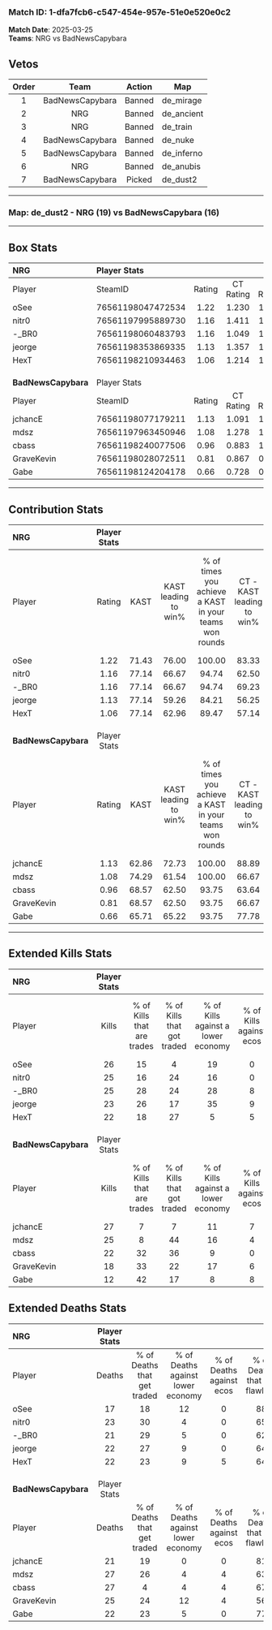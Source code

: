 ### Match ID: 1-dfa7fcb6-c547-454e-957e-51e0e520e0c2  
**Match Date**: 2025-03-25  
**Teams**: NRG vs BadNewsCapybara  

## Vetos  

| Order | Team | Action | Map |
| :---: | :--: | :----: | --- |
| 1 | BadNewsCapybara | Banned | de_mirage |
| 2 | NRG | Banned | de_ancient |
| 3 | NRG | Banned | de_train |
| 4 | BadNewsCapybara | Banned | de_nuke |
| 5 | BadNewsCapybara | Banned | de_inferno |
| 6 | NRG | Banned | de_anubis |
| 7 | BadNewsCapybara | Picked | de_dust2 |

---  

### **Map**: de_dust2 - NRG (19) vs BadNewsCapybara (16)  
---  

## Box Stats  

| **NRG**             | Player Stats      |        |           |          |       |      |       |         |        |      |     |
| :- | :- | :-: | :-: | :-: | :-: | :-: | :-: | :-: | :-: | :-: | :-: |
| Player              | SteamID           | Rating | CT Rating | T Rating | KAST  | ADR  | Kills | Assists | Deaths | K/D  | HS% |
| oSee                | 76561198047472534 |  1.22  |   1.230   |  1.304   | 71.43 | 72.2 |  26   |    8    |   17   | 1.53 | 15  |
| nitr0               | 76561197995889730 |  1.16  |   1.411   |  1.137   | 77.14 | 77.3 |  25   |    9    |   23   | 1.09 | 60  |
| -_BR0               | 76561198060483793 |  1.16  |   1.049   |  1.466   | 77.14 | 70.6 |  25   |    4    |   21   | 1.19 | 52  |
| jeorge              | 76561198353869335 |  1.13  |   1.357   |  1.074   | 77.14 | 78.3 |  23   |    7    |   22   | 1.05 | 52  |
| HexT                | 76561198210934463 |  1.06  |   1.214   |  1.049   | 77.14 | 63.9 |  22   |    7    |   22   | 1.00 | 54  |
|                     |                   |        |           |          |       |      |       |         |        |      |     |
|                     |                   |        |           |          |       |      |       |         |        |      |     |
|                     |                   |        |           |          |       |      |       |         |        |      |     |
| **BadNewsCapybara** | Player Stats      |        |           |          |       |      |       |         |        |      |     |
| Player              | SteamID           | Rating | CT Rating | T Rating | KAST  | ADR  | Kills | Assists | Deaths | K/D  | HS% |
| jchancE             | 76561198077179211 |  1.13  |   1.091   |  1.278   | 62.86 | 76.2 |  27   |    5    |   21   | 1.29 | 33  |
| mdsz                | 76561197963450946 |  1.08  |   1.278   |  1.108   | 74.29 | 79.5 |  25   |    6    |   27   | 0.93 | 64  |
| cbass               | 76561198240077506 |  0.96  |   0.883   |  1.060   | 68.57 | 73.8 |  22   |    9    |   27   | 0.81 | 68  |
| GraveKevin          | 76561198028072511 |  0.81  |   0.867   |  0.959   | 68.57 | 52.7 |  18   |    6    |   25   | 0.72 | 72  |
| Gabe                | 76561198124204178 |  0.66  |   0.728   |  0.833   | 65.71 | 43.3 |  12   |    5    |   22   | 0.55 | 66  |
---  

## Contribution Stats  

| **NRG**             | Player Stats |       |                      |                                                        |                           |                                                             |                          |                                                            |
| :- | :-: | :-: | :-: | :-: | :-: | :-: | :-: | :-: |
| Player              |    Rating    | KAST  | KAST leading to win% | % of times you achieve a KAST in your teams won rounds | CT - KAST leading to win% | CT - % of times you achieve a KAST in your teams won rounds | T - KAST leading to win% | T - % of times you achieve a KAST in your teams won rounds |
| oSee                |     1.22     | 71.43 |        76.00         |                         100.00                         |           83.33           |                           100.00                            |          69.23           |                           100.00                           |
| nitr0               |     1.16     | 77.14 |        66.67         |                         94.74                          |           62.50           |                           100.00                            |          72.73           |                           88.89                            |
| -_BR0               |     1.16     | 77.14 |        66.67         |                         94.74                          |           69.23           |                            90.00                            |          64.29           |                           100.00                           |
| jeorge              |     1.13     | 77.14 |        59.26         |                         84.21                          |           56.25           |                            90.00                            |          63.64           |                           77.78                            |
| HexT                |     1.06     | 77.14 |        62.96         |                         89.47                          |           57.14           |                            80.00                            |          69.23           |                           100.00                           |
|                     |              |       |                      |                                                        |                           |                                                             |                          |                                                            |
|                     |              |       |                      |                                                        |                           |                                                             |                          |                                                            |
|                     |              |       |                      |                                                        |                           |                                                             |                          |                                                            |
| **BadNewsCapybara** | Player Stats |       |                      |                                                        |                           |                                                             |                          |                                                            |
| Player              |    Rating    | KAST  | KAST leading to win% | % of times you achieve a KAST in your teams won rounds | CT - KAST leading to win% | CT - % of times you achieve a KAST in your teams won rounds | T - KAST leading to win% | T - % of times you achieve a KAST in your teams won rounds |
| jchancE             |     1.13     | 62.86 |        72.73         |                         100.00                         |           88.89           |                           100.00                            |          61.54           |                           100.00                           |
| mdsz                |     1.08     | 74.29 |        61.54         |                         100.00                         |           66.67           |                           100.00                            |          57.14           |                           100.00                           |
| cbass               |     0.96     | 68.57 |        62.50         |                         93.75                          |           63.64           |                            87.50                            |          61.54           |                           100.00                           |
| GraveKevin          |     0.81     | 68.57 |        62.50         |                         93.75                          |           66.67           |                           100.00                            |          58.33           |                           87.50                            |
| Gabe                |     0.66     | 65.71 |        65.22         |                         93.75                          |           77.78           |                            87.50                            |          57.14           |                           100.00                           |
---  

## Extended Kills Stats  

| **NRG**             | Player Stats |                            |                            |                                    |                         |                              |                                 |                                       |                    |           |
| :- | :-: | :-: | :-: | :-: | :-: | :-: | :-: | :-: | :-: | :-: |
| Player              |    Kills     | % of Kills that are trades | % of Kills that got traded | % of Kills against a lower economy | % of Kills against ecos | % of Kills that are flawless | % of Kills that are close duels | % of Kills that are assisted by flash | Pistol Round Kills | AWP Kills |
| oSee                |      26      |             15             |             4              |                 19                 |            0            |              85              |                0                |                   8                   |         16         |     5     |
| nitr0               |      25      |             16             |             24             |                 16                 |            0            |              56              |                8                |                  12                   |         1          |     3     |
| -_BR0               |      25      |             28             |             24             |                 28                 |            8            |              72              |                4                |                   4                   |         1          |     1     |
| jeorge              |      23      |             26             |             17             |                 35                 |            9            |              61              |                4                |                   4                   |         0          |     0     |
| HexT                |      22      |             18             |             27             |                 5                  |            5            |              64              |                0                |                   5                   |         0          |     1     |
|                     |              |                            |                            |                                    |                         |                              |                                 |                                       |                    |           |
|                     |              |                            |                            |                                    |                         |                              |                                 |                                       |                    |           |
|                     |              |                            |                            |                                    |                         |                              |                                 |                                       |                    |           |
| **BadNewsCapybara** | Player Stats |                            |                            |                                    |                         |                              |                                 |                                       |                    |           |
| Player              |    Kills     | % of Kills that are trades | % of Kills that got traded | % of Kills against a lower economy | % of Kills against ecos | % of Kills that are flawless | % of Kills that are close duels | % of Kills that are assisted by flash | Pistol Round Kills | AWP Kills |
| jchancE             |      27      |             7              |             7              |                 11                 |            7            |              78              |                0                |                   4                   |         20         |     0     |
| mdsz                |      25      |             8              |             44             |                 16                 |            4            |              72              |               12                |                   4                   |         0          |     0     |
| cbass               |      22      |             32             |             36             |                 9                  |            0            |              50              |                0                |                   9                   |         0          |     1     |
| GraveKevin          |      18      |             33             |             22             |                 17                 |            6            |              67              |                0                |                   6                   |         1          |     0     |
| Gabe                |      12      |             42             |             17             |                 8                  |            8            |              83              |                0                |                   8                   |         0          |     1     |
## Extended Deaths Stats  

| **NRG**             | Player Stats |                             |                                   |                          |                               |                            |                           |               |
| :- | :-: | :-: | :-: | :-: | :-: | :-: | :-: | :-: |
| Player              |    Deaths    | % of Deaths that get traded | % of Deaths against lower economy | % of Deaths against ecos | % of Deaths that are flawless | % of Deaths that are close | % of Deaths while blinded | Deaths to AWP |
| oSee                |      17      |             18              |                12                 |            0             |              88               |             0              |             6             |       5       |
| nitr0               |      23      |             30              |                 4                 |            0             |              65               |             4              |             4             |       5       |
| -_BR0               |      21      |             29              |                 5                 |            0             |              62               |             0              |            10             |       1       |
| jeorge              |      22      |             27              |                 9                 |            0             |              64               |             9              |             5             |       5       |
| HexT                |      22      |             23              |                 9                 |            5             |              64               |             0              |             5             |       5       |
|                     |              |                             |                                   |                          |                               |                            |                           |               |
|                     |              |                             |                                   |                          |                               |                            |                           |               |
|                     |              |                             |                                   |                          |                               |                            |                           |               |
| **BadNewsCapybara** | Player Stats |                             |                                   |                          |                               |                            |                           |               |
| Player              |    Deaths    | % of Deaths that get traded | % of Deaths against lower economy | % of Deaths against ecos | % of Deaths that are flawless | % of Deaths that are close | % of Deaths while blinded | Deaths to AWP |
| jchancE             |      21      |             19              |                 0                 |            0             |              81               |             5              |            10             |       6       |
| mdsz                |      27      |             26              |                 4                 |            4             |              63               |             4              |             4             |       5       |
| cbass               |      27      |              4              |                 4                 |            4             |              67               |             4              |             0             |       5       |
| GraveKevin          |      25      |             24              |                12                 |            4             |              56               |             4              |            12             |       0       |
| Gabe                |      22      |             23              |                 5                 |            0             |              77               |             0              |             9             |       2       |
